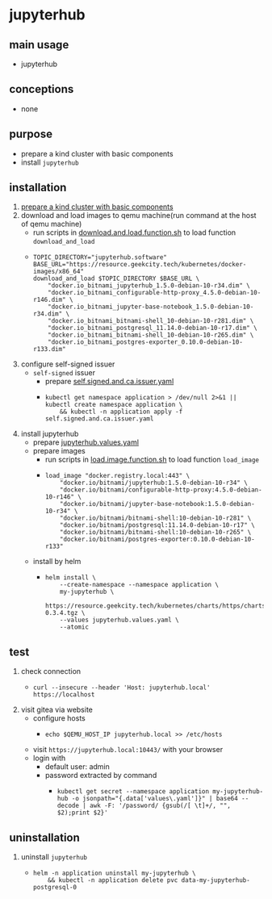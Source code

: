 # jupyterhub

## main usage

* jupyterhub

## conceptions

* none

## purpose

* prepare a kind cluster with basic components
* install `jupyterhub`

## installation

1. [prepare a kind cluster with basic components](../basic/kind.cluster.md)
2. download and load images to qemu machine(run command at the host of qemu machine)
    * run scripts
      in [download.and.load.function.sh](../resources/create.qemu.machine.for.kind/download.and.load.function.sh.md) to
      load function `download_and_load`
    * ```shell
      TOPIC_DIRECTORY="jupyterhub.software"
      BASE_URL="https://resource.geekcity.tech/kubernetes/docker-images/x86_64"
      download_and_load $TOPIC_DIRECTORY $BASE_URL \
          "docker.io_bitnami_jupyterhub_1.5.0-debian-10-r34.dim" \
          "docker.io_bitnami_configurable-http-proxy_4.5.0-debian-10-r146.dim" \
          "docker.io_bitnami_jupyter-base-notebook_1.5.0-debian-10-r34.dim" \
          "docker.io_bitnami_bitnami-shell_10-debian-10-r281.dim" \
          "docker.io_bitnami_postgresql_11.14.0-debian-10-r17.dim" \
          "docker.io_bitnami_bitnami-shell_10-debian-10-r265.dim" \
          "docker.io_bitnami_postgres-exporter_0.10.0-debian-10-r133.dim"
      ```
3. configure self-signed issuer
    * `self-signed` issuer
        + prepare [self.signed.and.ca.issuer.yaml](../basic/resources/cert.manager/self.signed.and.ca.issuer.yaml.md)
        + ```shell
          kubectl get namespace application > /dev/null 2>&1 || kubectl create namespace application \
              && kubectl -n application apply -f self.signed.and.ca.issuer.yaml
          ```
4. install jupyterhub
    * prepare [jupyterhub.values.yaml](resources/jupyterhub/jupyterhub.values.yaml.md)
    * prepare images
        + run scripts in [load.image.function.sh](../resources/load.image.function.sh.md) to load function `load_image`
        + ```shell
          load_image "docker.registry.local:443" \
              "docker.io/bitnami/jupyterhub:1.5.0-debian-10-r34" \
              "docker.io/bitnami/configurable-http-proxy:4.5.0-debian-10-r146" \
              "docker.io/bitnami/jupyter-base-notebook:1.5.0-debian-10-r34" \
              "docker.io/bitnami/bitnami-shell:10-debian-10-r281" \
              "docker.io/bitnami/postgresql:11.14.0-debian-10-r17" \
              "docker.io/bitnami/bitnami-shell:10-debian-10-r265" \
              "docker.io/bitnami/postgres-exporter:0.10.0-debian-10-r133"
          ```
    * install by helm
        + ```shell
          helm install \
              --create-namespace --namespace application \
              my-jupyterhub \
              https://resource.geekcity.tech/kubernetes/charts/https/charts.bitnami.com/bitnami/jupyterhub-0.3.4.tgz \
              --values jupyterhub.values.yaml \
              --atomic
          ```

## test

1. check connection
    * ```shell
      curl --insecure --header 'Host: jupyterhub.local' https://localhost
      ```
2. visit gitea via website
    * configure hosts
        + ```shell
          echo $QEMU_HOST_IP jupyterhub.local >> /etc/hosts
          ```
    * visit `https://jupyterhub.local:10443/` with your browser
    * login with
        + default user: admin
        + password extracted by command
            * ```shell
              kubectl get secret --namespace application my-jupyterhub-hub -o jsonpath="{.data['values\.yaml']}" | base64 --decode | awk -F: '/password/ {gsub(/[ \t]+/, "", $2);print $2}'
              ```

## uninstallation

1. uninstall `jupyterhub`
    * ```shell
      helm -n application uninstall my-jupyterhub \
          && kubectl -n application delete pvc data-my-jupyterhub-postgresql-0
      ```
